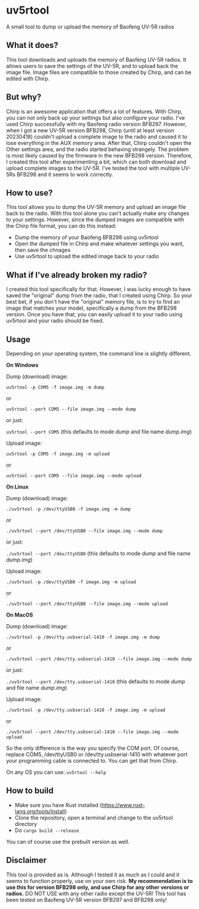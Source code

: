 # uv5rtool
A small tool to dump or upload the memory of Baofeng UV-5R radios


## What it does?
This tool downloads and uploads the memory of Baofeng UV-5R radios. It allows users to save the settings of the UV-5R, and to upload back the image file. Image files are compatible to those created by Chirp, and can be edited with Chirp.


## But why?
Chirp is an awesome application that offers a lot of features. With Chirp, you can not only back up your settings but also configure your radio. I've used Chirp successfully with my Baofeng radio version BFB297. However, when I got a new UV-5R version BFB298, Chirp (until at least version 20230418) couldn't upload a complete image to the radio and caused it to lose everything in the AUX memory area. After that, Chirp couldn't open the Other settings area, and the radio started behaving strangely. The problem is most likely caused by the firmware in the new BFB298 version. Therefore, I created this tool after experimenting a bit, which can both download and upload complete images to the UV-5R. I've tested the tool with multiple UV-5Rs BFB298 and it seems to work correctly.


## How to use?
This tool allows you to dump the UV-5R memory and upload an image file back to the radio. With this tool alone you can't actually make any changes to your settings. However, since the dumped images are compatible with the Chirp file format, you can do this instead:
* Dump the memory of your Baofeng BFB298 using uv5rtool
* Open the dumped file in Chirp and make whatever settings you want, then save the chnages
* Use uv5rtool to upload the edited image back to your radio


## What if I've already broken my radio?
I created this tool specifically for that. However, I was lucky enough to have saved the "original" dump from the radio, that I created using Chirp. So your best bet, if you don't have the "original" memory file, is to try to find an image that matches your model, specifically a dump from the BFB298 version. Once you have that, you can easily upload it to your radio using uv5rtool and your radio should be fixed.


## Usage
Depending on your operating system, the command line is slightly different. 

**On Windows**

Dump (download) image:

`uv5rtool -p COM5 -f image.img -m dump`

or

`uv5rtool --port COM5 --file image.img --mode dump`

or just:

`uv5rtool --port COM5`
(this defaults to mode *dump* and file name *dump.img*)
 
Upload image:

`uv5rtool -p COM5 -f image.img -m upload`

or

`uv5rtool --port COM5 --file image.img --mode upload`

**On Linux**

Dump (download) image:

`./uv5rtool -p /dev/ttyUSB0 -f image.img -m dump`

or

`./uv5rtool --port /dev/ttyUSB0 --file image.img --mode dump`

or just:

`./uv5rtool --port /dev/ttyUSB0`
(this defaults to mode *dump* and file name *dump.img*)
 
Upload image:

`./uv5rtool -p /dev/ttyUSB0 -f image.img -m upload`

or

`./uv5rtool --port /dev/ttyUSB0 --file image.img --mode upload`

**On MacOS**

Dump (download) image:

`./uv5rtool -p /dev/tty.usbserial-1410 -f image.img -m dump`

or

`./uv5rtool --port /dev/tty.usbserial-1410 --file image.img --mode dump`

or just:

`./uv5rtool --port /dev/tty.usbserial-1410`
(this defaults to mode *dump* and file name *dump.img*)

Upload image:

`./uv5rtool -p /dev/tty.usbserial-1410 -f image.img -m upload`

or

`./uv5rtool --port /dev/tty.usbserial-1410 --file image.img --mode upload`

So the only difference is the way you specify the COM port. Of course, replace COM5, /dev/ttyUSB0 or /dev/tty.usbserial-1410 with whatever port your programming cable is connected to. You can get that from Chirp.

On any OS you can use:
`uv5rtool --help`


## How to build
* Make sure you have Rust installed (https://www.rust-lang.org/tools/install)
* Clone the repository, open a terminal and change to the uv5rtool directory
* Do `cargo build --release`

You can of course use the prebuilt version as well.


## Disclaimer
This tool is provided as is. Although I tested it as much as I could and it seems to function properly, use on your own risk. **My recommendation is to use this for version BFB298 only, and use Chirp for any other versions or radios.** DO NOT USE with any other radio except the UV-5R! This tool has been tested on Baofeng UV-5R version BFB297 and BFB298 only!

